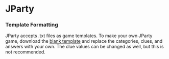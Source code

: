 # JParty

### Template Formatting
JParty accepts .txt files as game templates. To make your own JParty game, download the [blank template](template.txt) and replace the categories, clues, and answers with your own. The clue values can be changed as well, but this is not recommended.